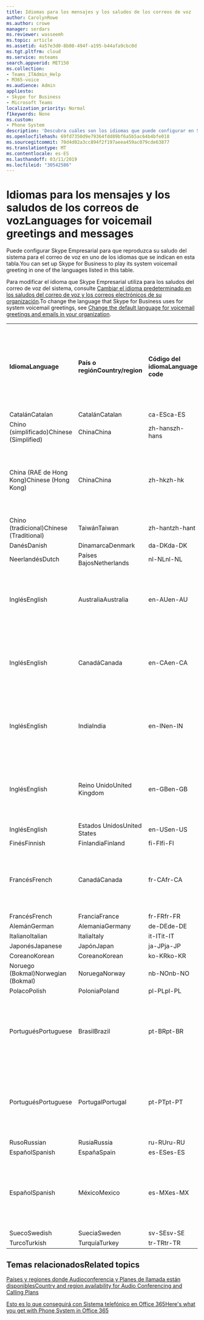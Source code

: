 ```yaml
---
title: Idiomas para los mensajes y los saludos de los correos de voz
author: CarolynRowe
ms.author: crowe
manager: serdars
ms.reviewer: wasseemh
ms.topic: article
ms.assetid: 4a57e3d0-8b08-494f-a195-b44afa9cbc0d
ms.tgt.pltfrm: cloud
ms.service: msteams
search.appverid: MET150
ms.collection:
- Teams_ITAdmin_Help
- M365-voice
ms.audience: Admin
appliesto:
- Skype for Business
- Microsoft Teams
localization_priority: Normal
f1keywords: None
ms.custom:
- Phone System
description: 'Descubra cuáles son los idiomas que puede configurar en Skype Empresarial para los mensajes predeterminados del sistema. '
ms.openlocfilehash: 69fd7350d9e79364fdd89bf6a5b5ac64b4bfe018
ms.sourcegitcommit: 70d4d02a3cc894f2f197aeea459ac079cde63877
ms.translationtype: MT
ms.contentlocale: es-ES
ms.lasthandoff: 03/11/2019
ms.locfileid: "30542586"
---
```

# <a name="languages-for-voicemail-greetings-and-messages"></a><span data-ttu-id="7146f-103">Idiomas para los mensajes y los saludos de los correos de voz</span><span class="sxs-lookup"><span data-stu-id="7146f-103">Languages for voicemail greetings and messages</span></span>

<span data-ttu-id="7146f-104">Puede configurar Skype Empresarial para que reproduzca su saludo del sistema para el correo de voz en uno de los idiomas que se indican en esta tabla.</span><span class="sxs-lookup"><span data-stu-id="7146f-104">You can set up Skype for Business to play its system voicemail greeting in one of the languages listed in this table.</span></span>
  
<span data-ttu-id="7146f-105">Para modificar el idioma que Skype Empresarial utiliza para los saludos del correo de voz del sistema, consulte [Cambiar el idioma predeterminado en los saludos del correo de voz y los correos electrónicos de su organización](change-the-default-language-for-greetings-and-emails.md).</span><span class="sxs-lookup"><span data-stu-id="7146f-105">To change the language that Skype for Business uses for system voicemail greetings, see [Change the default language for voicemail greetings and emails in your organization](change-the-default-language-for-greetings-and-emails.md).</span></span>
  
|||||||
|:-----|:-----|:-----|:-----|:-----|:-----|
|<span data-ttu-id="7146f-106">**Idioma**</span><span class="sxs-lookup"><span data-stu-id="7146f-106">**Language**</span></span> <br/> |<span data-ttu-id="7146f-107">**País o región**</span><span class="sxs-lookup"><span data-stu-id="7146f-107">**Country/region**</span></span> <br/> |<span data-ttu-id="7146f-108">**Código del idioma**</span><span class="sxs-lookup"><span data-stu-id="7146f-108">**Language code**</span></span> <br/> |<span data-ttu-id="7146f-109">**¿Está disponible para que un usuario lo vea en el correo electrónico?**</span><span class="sxs-lookup"><span data-stu-id="7146f-109">**Available for a user to see it in email?**</span></span> <br/> |<span data-ttu-id="7146f-110">**¿Está disponible cuando el usuario llama?**</span><span class="sxs-lookup"><span data-stu-id="7146f-110">**Available when the user calls in?**</span></span> <br/> |<span data-ttu-id="7146f-111">**¿La transcripción está disponible?**</span><span class="sxs-lookup"><span data-stu-id="7146f-111">**Transcription available?**</span></span> <br/> |
|<span data-ttu-id="7146f-112">Catalán</span><span class="sxs-lookup"><span data-stu-id="7146f-112">Catalan</span></span>  <br/> |<span data-ttu-id="7146f-113">Catalán</span><span class="sxs-lookup"><span data-stu-id="7146f-113">Catalan</span></span>  <br/> |<span data-ttu-id="7146f-114">ca-ES</span><span class="sxs-lookup"><span data-stu-id="7146f-114">ca-ES</span></span>  <br/> |<span data-ttu-id="7146f-115">Sí</span><span class="sxs-lookup"><span data-stu-id="7146f-115">Yes</span></span>  <br/> |<span data-ttu-id="7146f-116">Sí</span><span class="sxs-lookup"><span data-stu-id="7146f-116">Yes</span></span>  <br/> |<span data-ttu-id="7146f-117">No</span><span class="sxs-lookup"><span data-stu-id="7146f-117">No</span></span>  <br/> |
|<span data-ttu-id="7146f-118">Chino (simplificado)</span><span class="sxs-lookup"><span data-stu-id="7146f-118">Chinese (Simplified)</span></span>  <br/> |<span data-ttu-id="7146f-119">China</span><span class="sxs-lookup"><span data-stu-id="7146f-119">China</span></span>  <br/> |<span data-ttu-id="7146f-120">zh-hans</span><span class="sxs-lookup"><span data-stu-id="7146f-120">zh-hans</span></span>  <br/> |<span data-ttu-id="7146f-121">Sí</span><span class="sxs-lookup"><span data-stu-id="7146f-121">Yes</span></span>  <br/> |<span data-ttu-id="7146f-122">Sí</span><span class="sxs-lookup"><span data-stu-id="7146f-122">Yes</span></span>  <br/> |<span data-ttu-id="7146f-123">Sí</span><span class="sxs-lookup"><span data-stu-id="7146f-123">Yes</span></span>  <br/> |
|<span data-ttu-id="7146f-124">China (RAE de Hong Kong)</span><span class="sxs-lookup"><span data-stu-id="7146f-124">Chinese (Hong Kong)</span></span>  <br/> |<span data-ttu-id="7146f-125">China</span><span class="sxs-lookup"><span data-stu-id="7146f-125">China</span></span>  <br/> |<span data-ttu-id="7146f-126">zh-hk</span><span class="sxs-lookup"><span data-stu-id="7146f-126">zh-hk</span></span>  <br/> |<span data-ttu-id="7146f-127">Sí, pero se utiliza chino (tradicional) (zh-hant).</span><span class="sxs-lookup"><span data-stu-id="7146f-127">Yes, but Chinese (Traditional) (zh-hant) is used.</span></span>  <br/> | <span data-ttu-id="7146f-128">Sí</span><span class="sxs-lookup"><span data-stu-id="7146f-128">Yes</span></span> <br/> |<span data-ttu-id="7146f-129">Sí, pero se utiliza chino (tradicional) (zh-hant).</span><span class="sxs-lookup"><span data-stu-id="7146f-129">Yes, but Chinese (Traditional) (zh-hant) is used.</span></span>  <br/> |
|<span data-ttu-id="7146f-130">Chino (tradicional)</span><span class="sxs-lookup"><span data-stu-id="7146f-130">Chinese (Traditional)</span></span>  <br/> |<span data-ttu-id="7146f-131">Taiwán</span><span class="sxs-lookup"><span data-stu-id="7146f-131">Taiwan</span></span>  <br/> |<span data-ttu-id="7146f-132">zh-hant</span><span class="sxs-lookup"><span data-stu-id="7146f-132">zh-hant</span></span>  <br/> |<span data-ttu-id="7146f-133">Sí</span><span class="sxs-lookup"><span data-stu-id="7146f-133">Yes</span></span>  <br/> |<span data-ttu-id="7146f-134">Sí</span><span class="sxs-lookup"><span data-stu-id="7146f-134">Yes</span></span>  <br/> |<span data-ttu-id="7146f-135">No</span><span class="sxs-lookup"><span data-stu-id="7146f-135">No</span></span>  <br/> |
|<span data-ttu-id="7146f-136">Danés</span><span class="sxs-lookup"><span data-stu-id="7146f-136">Danish</span></span>  <br/> |<span data-ttu-id="7146f-137">Dinamarca</span><span class="sxs-lookup"><span data-stu-id="7146f-137">Denmark</span></span>  <br/> |<span data-ttu-id="7146f-138">da-DK</span><span class="sxs-lookup"><span data-stu-id="7146f-138">da-DK</span></span>  <br/> |<span data-ttu-id="7146f-139">Sí</span><span class="sxs-lookup"><span data-stu-id="7146f-139">Yes</span></span>  <br/> |<span data-ttu-id="7146f-140">Sí</span><span class="sxs-lookup"><span data-stu-id="7146f-140">Yes</span></span>  <br/> |<span data-ttu-id="7146f-141">No</span><span class="sxs-lookup"><span data-stu-id="7146f-141">No</span></span>  <br/> |
|<span data-ttu-id="7146f-142">Neerlandés</span><span class="sxs-lookup"><span data-stu-id="7146f-142">Dutch</span></span>  <br/> |<span data-ttu-id="7146f-143">Países Bajos</span><span class="sxs-lookup"><span data-stu-id="7146f-143">Netherlands</span></span>  <br/> |<span data-ttu-id="7146f-144">nl-NL</span><span class="sxs-lookup"><span data-stu-id="7146f-144">nl-NL</span></span>  <br/> |<span data-ttu-id="7146f-145">Sí</span><span class="sxs-lookup"><span data-stu-id="7146f-145">Yes</span></span>  <br/> |<span data-ttu-id="7146f-146">Sí</span><span class="sxs-lookup"><span data-stu-id="7146f-146">Yes</span></span>  <br/> |<span data-ttu-id="7146f-147">No</span><span class="sxs-lookup"><span data-stu-id="7146f-147">No</span></span>  <br/> |
|<span data-ttu-id="7146f-148">Inglés</span><span class="sxs-lookup"><span data-stu-id="7146f-148">English</span></span>  <br/> |<span data-ttu-id="7146f-149">Australia</span><span class="sxs-lookup"><span data-stu-id="7146f-149">Australia</span></span>  <br/> |<span data-ttu-id="7146f-150">en-AU</span><span class="sxs-lookup"><span data-stu-id="7146f-150">en-AU</span></span>  <br/> |<span data-ttu-id="7146f-151">Sí, pero se utiliza inglés de Estados Unidos (en-US).</span><span class="sxs-lookup"><span data-stu-id="7146f-151">Yes, but US English (en-US) is used.</span></span>  <br/> |<span data-ttu-id="7146f-152">Sí</span><span class="sxs-lookup"><span data-stu-id="7146f-152">Yes</span></span>  <br/> |<span data-ttu-id="7146f-153">Sí, pero se utiliza inglés de Estados Unidos (en-US).</span><span class="sxs-lookup"><span data-stu-id="7146f-153">Yes, but US English (en-US) is used.</span></span>  <br/> |
|<span data-ttu-id="7146f-154">Inglés</span><span class="sxs-lookup"><span data-stu-id="7146f-154">English</span></span>  <br/> |<span data-ttu-id="7146f-155">Canadá</span><span class="sxs-lookup"><span data-stu-id="7146f-155">Canada</span></span>  <br/> |<span data-ttu-id="7146f-156">en-CA</span><span class="sxs-lookup"><span data-stu-id="7146f-156">en-CA</span></span>  <br/> |<span data-ttu-id="7146f-157">Sí, pero se utiliza inglés de Estados Unidos (en-US).</span><span class="sxs-lookup"><span data-stu-id="7146f-157">Yes, but US English (en-US) is used.</span></span>  <br/> |<span data-ttu-id="7146f-158">Sí</span><span class="sxs-lookup"><span data-stu-id="7146f-158">Yes</span></span>  <br/> |<span data-ttu-id="7146f-159">Sí, pero se utiliza inglés de Estados Unidos (en-US).</span><span class="sxs-lookup"><span data-stu-id="7146f-159">Yes, but US English (en-US) is used.</span></span>  <br/> |
|<span data-ttu-id="7146f-160">Inglés</span><span class="sxs-lookup"><span data-stu-id="7146f-160">English</span></span>  <br/> |<span data-ttu-id="7146f-161">India</span><span class="sxs-lookup"><span data-stu-id="7146f-161">India</span></span>  <br/> |<span data-ttu-id="7146f-162">en-IN</span><span class="sxs-lookup"><span data-stu-id="7146f-162">en-IN</span></span>  <br/> |<span data-ttu-id="7146f-163">Sí, pero se utiliza inglés de Estados Unidos (en-US).</span><span class="sxs-lookup"><span data-stu-id="7146f-163">Yes, but US English (en-US) is used.</span></span>  <br/> |<span data-ttu-id="7146f-164">Sí</span><span class="sxs-lookup"><span data-stu-id="7146f-164">Yes</span></span>  <br/> |<span data-ttu-id="7146f-165">Sí, pero se utiliza inglés de Estados Unidos (en-US).</span><span class="sxs-lookup"><span data-stu-id="7146f-165">Yes, but US English (en-US) is used.</span></span>  <br/> |
|<span data-ttu-id="7146f-166">Inglés</span><span class="sxs-lookup"><span data-stu-id="7146f-166">English</span></span>  <br/> |<span data-ttu-id="7146f-167">Reino Unido</span><span class="sxs-lookup"><span data-stu-id="7146f-167">United Kingdom</span></span>  <br/> |<span data-ttu-id="7146f-168">en-GB</span><span class="sxs-lookup"><span data-stu-id="7146f-168">en-GB</span></span>  <br/> |<span data-ttu-id="7146f-169">Sí, pero se utiliza inglés de Estados Unidos (en-US).</span><span class="sxs-lookup"><span data-stu-id="7146f-169">Yes, but US English (en-US) is used.</span></span>  <br/> |<span data-ttu-id="7146f-170">Sí</span><span class="sxs-lookup"><span data-stu-id="7146f-170">Yes</span></span>  <br/> |<span data-ttu-id="7146f-171">Sí, pero se utiliza inglés de Estados Unidos (en-US).</span><span class="sxs-lookup"><span data-stu-id="7146f-171">Yes, but US English (en-US) is used.</span></span>  <br/> |
|<span data-ttu-id="7146f-172">Inglés</span><span class="sxs-lookup"><span data-stu-id="7146f-172">English</span></span>  <br/> |<span data-ttu-id="7146f-173">Estados Unidos</span><span class="sxs-lookup"><span data-stu-id="7146f-173">United States</span></span>  <br/> |<span data-ttu-id="7146f-174">en-US</span><span class="sxs-lookup"><span data-stu-id="7146f-174">en-US</span></span>  <br/> |<span data-ttu-id="7146f-175">Sí</span><span class="sxs-lookup"><span data-stu-id="7146f-175">Yes</span></span>  <br/> |<span data-ttu-id="7146f-176">Sí</span><span class="sxs-lookup"><span data-stu-id="7146f-176">Yes</span></span>  <br/> |<span data-ttu-id="7146f-177">Sí</span><span class="sxs-lookup"><span data-stu-id="7146f-177">Yes</span></span>  <br/> |
|<span data-ttu-id="7146f-178">Finés</span><span class="sxs-lookup"><span data-stu-id="7146f-178">Finnish</span></span>  <br/> |<span data-ttu-id="7146f-179">Finlandia</span><span class="sxs-lookup"><span data-stu-id="7146f-179">Finland</span></span>  <br/> |<span data-ttu-id="7146f-180">fi-Fl</span><span class="sxs-lookup"><span data-stu-id="7146f-180">fi-Fl</span></span>  <br/> |<span data-ttu-id="7146f-181">Sí</span><span class="sxs-lookup"><span data-stu-id="7146f-181">Yes</span></span>  <br/> |<span data-ttu-id="7146f-182">Sí</span><span class="sxs-lookup"><span data-stu-id="7146f-182">Yes</span></span>  <br/> |<span data-ttu-id="7146f-183">No</span><span class="sxs-lookup"><span data-stu-id="7146f-183">No</span></span>  <br/> |
|<span data-ttu-id="7146f-184">Francés</span><span class="sxs-lookup"><span data-stu-id="7146f-184">French</span></span>  <br/> |<span data-ttu-id="7146f-185">Canadá</span><span class="sxs-lookup"><span data-stu-id="7146f-185">Canada</span></span>  <br/> |<span data-ttu-id="7146f-186">fr-CA</span><span class="sxs-lookup"><span data-stu-id="7146f-186">fr-CA</span></span>  <br/> |<span data-ttu-id="7146f-187">Sí, pero se utiliza francés de Francia (fr-FR).</span><span class="sxs-lookup"><span data-stu-id="7146f-187">Yes, but France French (fr-FR) is used.</span></span>  <br/> |<span data-ttu-id="7146f-188">Sí</span><span class="sxs-lookup"><span data-stu-id="7146f-188">Yes</span></span>  <br/> |<span data-ttu-id="7146f-189">Sí, pero se utiliza francés de Francia (fr-FR).</span><span class="sxs-lookup"><span data-stu-id="7146f-189">Yes, but France French (fr-FR) is used.</span></span>  <br/> |
|<span data-ttu-id="7146f-190">Francés</span><span class="sxs-lookup"><span data-stu-id="7146f-190">French</span></span>  <br/> |<span data-ttu-id="7146f-191">Francia</span><span class="sxs-lookup"><span data-stu-id="7146f-191">France</span></span>  <br/> |<span data-ttu-id="7146f-192">fr-FR</span><span class="sxs-lookup"><span data-stu-id="7146f-192">fr-FR</span></span>  <br/> |<span data-ttu-id="7146f-193">Sí</span><span class="sxs-lookup"><span data-stu-id="7146f-193">Yes</span></span>  <br/> |<span data-ttu-id="7146f-194">Sí</span><span class="sxs-lookup"><span data-stu-id="7146f-194">Yes</span></span>  <br/> |<span data-ttu-id="7146f-195">Sí</span><span class="sxs-lookup"><span data-stu-id="7146f-195">Yes</span></span>  <br/> |
|<span data-ttu-id="7146f-196">Alemán</span><span class="sxs-lookup"><span data-stu-id="7146f-196">German</span></span>  <br/> |<span data-ttu-id="7146f-197">Alemania</span><span class="sxs-lookup"><span data-stu-id="7146f-197">Germany</span></span>  <br/> |<span data-ttu-id="7146f-198">de-DE</span><span class="sxs-lookup"><span data-stu-id="7146f-198">de-DE</span></span>  <br/> |<span data-ttu-id="7146f-199">Sí</span><span class="sxs-lookup"><span data-stu-id="7146f-199">Yes</span></span>  <br/> |<span data-ttu-id="7146f-200">Sí</span><span class="sxs-lookup"><span data-stu-id="7146f-200">Yes</span></span>  <br/> |<span data-ttu-id="7146f-201">Sí</span><span class="sxs-lookup"><span data-stu-id="7146f-201">Yes</span></span>  <br/> |
|<span data-ttu-id="7146f-202">Italiano</span><span class="sxs-lookup"><span data-stu-id="7146f-202">Italian</span></span>  <br/> |<span data-ttu-id="7146f-203">Italia</span><span class="sxs-lookup"><span data-stu-id="7146f-203">Italy</span></span>  <br/> |<span data-ttu-id="7146f-204">it-IT</span><span class="sxs-lookup"><span data-stu-id="7146f-204">it-IT</span></span>  <br/> |<span data-ttu-id="7146f-205">Sí</span><span class="sxs-lookup"><span data-stu-id="7146f-205">Yes</span></span>  <br/> |<span data-ttu-id="7146f-206">Sí</span><span class="sxs-lookup"><span data-stu-id="7146f-206">Yes</span></span>  <br/> |<span data-ttu-id="7146f-207">Sí</span><span class="sxs-lookup"><span data-stu-id="7146f-207">Yes</span></span>  <br/> |
|<span data-ttu-id="7146f-208">Japonés</span><span class="sxs-lookup"><span data-stu-id="7146f-208">Japanese</span></span>  <br/> |<span data-ttu-id="7146f-209">Japón</span><span class="sxs-lookup"><span data-stu-id="7146f-209">Japan</span></span>  <br/> |<span data-ttu-id="7146f-210">ja-JP</span><span class="sxs-lookup"><span data-stu-id="7146f-210">ja-JP</span></span>  <br/> |<span data-ttu-id="7146f-211">Sí</span><span class="sxs-lookup"><span data-stu-id="7146f-211">Yes</span></span>  <br/> |<span data-ttu-id="7146f-212">Sí</span><span class="sxs-lookup"><span data-stu-id="7146f-212">Yes</span></span>  <br/> |<span data-ttu-id="7146f-213">No</span><span class="sxs-lookup"><span data-stu-id="7146f-213">No</span></span>  <br/> |
|<span data-ttu-id="7146f-214">Coreano</span><span class="sxs-lookup"><span data-stu-id="7146f-214">Korean</span></span>  <br/> |<span data-ttu-id="7146f-215">Coreano</span><span class="sxs-lookup"><span data-stu-id="7146f-215">Korean</span></span>  <br/> |<span data-ttu-id="7146f-216">ko-KR</span><span class="sxs-lookup"><span data-stu-id="7146f-216">ko-KR</span></span>  <br/> |<span data-ttu-id="7146f-217">Sí</span><span class="sxs-lookup"><span data-stu-id="7146f-217">Yes</span></span>  <br/> |<span data-ttu-id="7146f-218">Sí</span><span class="sxs-lookup"><span data-stu-id="7146f-218">Yes</span></span>  <br/> |<span data-ttu-id="7146f-219">No</span><span class="sxs-lookup"><span data-stu-id="7146f-219">No</span></span>  <br/> |
|<span data-ttu-id="7146f-220">Noruego (Bokmal)</span><span class="sxs-lookup"><span data-stu-id="7146f-220">Norwegian (Bokmal)</span></span>  <br/> |<span data-ttu-id="7146f-221">Noruega</span><span class="sxs-lookup"><span data-stu-id="7146f-221">Norway</span></span>  <br/> |<span data-ttu-id="7146f-222">nb-NO</span><span class="sxs-lookup"><span data-stu-id="7146f-222">nb-NO</span></span>  <br/> |<span data-ttu-id="7146f-223">Sí</span><span class="sxs-lookup"><span data-stu-id="7146f-223">Yes</span></span>  <br/> |<span data-ttu-id="7146f-224">Sí</span><span class="sxs-lookup"><span data-stu-id="7146f-224">Yes</span></span>  <br/> |<span data-ttu-id="7146f-225">No</span><span class="sxs-lookup"><span data-stu-id="7146f-225">No</span></span>  <br/> |
|<span data-ttu-id="7146f-226">Polaco</span><span class="sxs-lookup"><span data-stu-id="7146f-226">Polish</span></span>  <br/> |<span data-ttu-id="7146f-227">Polonia</span><span class="sxs-lookup"><span data-stu-id="7146f-227">Poland</span></span>  <br/> |<span data-ttu-id="7146f-228">pl-PL</span><span class="sxs-lookup"><span data-stu-id="7146f-228">pl-PL</span></span>  <br/> |<span data-ttu-id="7146f-229">Sí</span><span class="sxs-lookup"><span data-stu-id="7146f-229">Yes</span></span>  <br/> | <span data-ttu-id="7146f-230">Sí</span><span class="sxs-lookup"><span data-stu-id="7146f-230">Yes</span></span> <br/> |<span data-ttu-id="7146f-231">No</span><span class="sxs-lookup"><span data-stu-id="7146f-231">No</span></span>  <br/> |
|<span data-ttu-id="7146f-232">Portugués</span><span class="sxs-lookup"><span data-stu-id="7146f-232">Portuguese</span></span>  <br/> |<span data-ttu-id="7146f-233">Brasil</span><span class="sxs-lookup"><span data-stu-id="7146f-233">Brazil</span></span>  <br/> |<span data-ttu-id="7146f-234">pt-BR</span><span class="sxs-lookup"><span data-stu-id="7146f-234">pt-BR</span></span>  <br/> |<span data-ttu-id="7146f-235">Sí, pero se utiliza portugués de Portugal (pt-PT).</span><span class="sxs-lookup"><span data-stu-id="7146f-235">Yes, but Portugal Portuguese (pt-PT) is used.</span></span>  <br/> |<span data-ttu-id="7146f-236">Sí</span><span class="sxs-lookup"><span data-stu-id="7146f-236">Yes</span></span>  <br/> |<span data-ttu-id="7146f-237">Sí</span><span class="sxs-lookup"><span data-stu-id="7146f-237">Yes</span></span>  <br/> |
|<span data-ttu-id="7146f-238">Portugués</span><span class="sxs-lookup"><span data-stu-id="7146f-238">Portuguese</span></span>  <br/> |<span data-ttu-id="7146f-239">Portugal</span><span class="sxs-lookup"><span data-stu-id="7146f-239">Portugal</span></span>  <br/> |<span data-ttu-id="7146f-240">pt-PT</span><span class="sxs-lookup"><span data-stu-id="7146f-240">pt-PT</span></span>  <br/> |<span data-ttu-id="7146f-241">Sí</span><span class="sxs-lookup"><span data-stu-id="7146f-241">Yes</span></span>  <br/> |<span data-ttu-id="7146f-242">Sí</span><span class="sxs-lookup"><span data-stu-id="7146f-242">Yes</span></span>  <br/> |<span data-ttu-id="7146f-243">Sí, pero se utiliza portugués de Brasil (pt-BR).</span><span class="sxs-lookup"><span data-stu-id="7146f-243">Yes, but Brazil Portuguese (pt-BR) is used.</span></span>  <br/> |
|<span data-ttu-id="7146f-244">Ruso</span><span class="sxs-lookup"><span data-stu-id="7146f-244">Russian</span></span>  <br/> |<span data-ttu-id="7146f-245">Rusia</span><span class="sxs-lookup"><span data-stu-id="7146f-245">Russia</span></span>  <br/> |<span data-ttu-id="7146f-246">ru-RU</span><span class="sxs-lookup"><span data-stu-id="7146f-246">ru-RU</span></span>  <br/> |<span data-ttu-id="7146f-247">Sí</span><span class="sxs-lookup"><span data-stu-id="7146f-247">Yes</span></span>  <br/> |<span data-ttu-id="7146f-248">Sí</span><span class="sxs-lookup"><span data-stu-id="7146f-248">Yes</span></span>  <br/> |<span data-ttu-id="7146f-249">No</span><span class="sxs-lookup"><span data-stu-id="7146f-249">No</span></span>  <br/> |
|<span data-ttu-id="7146f-250">Español</span><span class="sxs-lookup"><span data-stu-id="7146f-250">Spanish</span></span>  <br/> |<span data-ttu-id="7146f-251">España</span><span class="sxs-lookup"><span data-stu-id="7146f-251">Spain</span></span>  <br/> |<span data-ttu-id="7146f-252">es-ES</span><span class="sxs-lookup"><span data-stu-id="7146f-252">es-ES</span></span>  <br/> |<span data-ttu-id="7146f-253">Sí</span><span class="sxs-lookup"><span data-stu-id="7146f-253">Yes</span></span>  <br/> |<span data-ttu-id="7146f-254">Sí</span><span class="sxs-lookup"><span data-stu-id="7146f-254">Yes</span></span>  <br/> |<span data-ttu-id="7146f-255">Sí</span><span class="sxs-lookup"><span data-stu-id="7146f-255">Yes</span></span>  <br/> |
|<span data-ttu-id="7146f-256">Español</span><span class="sxs-lookup"><span data-stu-id="7146f-256">Spanish</span></span>  <br/> |<span data-ttu-id="7146f-257">México</span><span class="sxs-lookup"><span data-stu-id="7146f-257">Mexico</span></span>  <br/> |<span data-ttu-id="7146f-258">es-MX</span><span class="sxs-lookup"><span data-stu-id="7146f-258">es-MX</span></span>  <br/> |<span data-ttu-id="7146f-259">Sí, pero se utiliza español de España (es-ES).</span><span class="sxs-lookup"><span data-stu-id="7146f-259">Yes, but Spain Spanish (es-ES) is used.</span></span>  <br/> |<span data-ttu-id="7146f-260">Sí</span><span class="sxs-lookup"><span data-stu-id="7146f-260">Yes</span></span>  <br/> |<span data-ttu-id="7146f-261">Sí, pero se utiliza español de España (es-ES).</span><span class="sxs-lookup"><span data-stu-id="7146f-261">Yes, but Spain Spanish (es-ES) is used.</span></span>  <br/> |
|<span data-ttu-id="7146f-262">Sueco</span><span class="sxs-lookup"><span data-stu-id="7146f-262">Swedish</span></span>  <br/> |<span data-ttu-id="7146f-263">Suecia</span><span class="sxs-lookup"><span data-stu-id="7146f-263">Sweden</span></span>  <br/> |<span data-ttu-id="7146f-264">sv-SE</span><span class="sxs-lookup"><span data-stu-id="7146f-264">sv-SE</span></span>  <br/> |<span data-ttu-id="7146f-265">Sí</span><span class="sxs-lookup"><span data-stu-id="7146f-265">Yes</span></span>  <br/> |<span data-ttu-id="7146f-266">Sí</span><span class="sxs-lookup"><span data-stu-id="7146f-266">Yes</span></span>  <br/> |<span data-ttu-id="7146f-267">No</span><span class="sxs-lookup"><span data-stu-id="7146f-267">No</span></span>  <br/> |
|<span data-ttu-id="7146f-268">Turco</span><span class="sxs-lookup"><span data-stu-id="7146f-268">Turkish</span></span>  <br/> |<span data-ttu-id="7146f-269">Turquía</span><span class="sxs-lookup"><span data-stu-id="7146f-269">Turkey</span></span>  <br/> |<span data-ttu-id="7146f-270">tr-TR</span><span class="sxs-lookup"><span data-stu-id="7146f-270">tr-TR</span></span>  <br/> |<span data-ttu-id="7146f-271">Sí</span><span class="sxs-lookup"><span data-stu-id="7146f-271">Yes</span></span>  <br/> |<span data-ttu-id="7146f-272">Sí</span><span class="sxs-lookup"><span data-stu-id="7146f-272">Yes</span></span>  <br/> |<span data-ttu-id="7146f-273">No</span><span class="sxs-lookup"><span data-stu-id="7146f-273">No</span></span>  <br/> |
   
## <a name="related-topics"></a><span data-ttu-id="7146f-274">Temas relacionados</span><span class="sxs-lookup"><span data-stu-id="7146f-274">Related topics</span></span>
[<span data-ttu-id="7146f-275">Países y regiones donde Audioconferencia y Planes de llamada están disponibles</span><span class="sxs-lookup"><span data-stu-id="7146f-275">Country and region availability for Audio Conferencing and Calling Plans</span></span>](country-and-region-availability-for-audio-conferencing-and-calling-plans/country-and-region-availability-for-audio-conferencing-and-calling-plans.md)

[<span data-ttu-id="7146f-276">Esto es lo que conseguirá con Sistema telefónico en Office 365</span><span class="sxs-lookup"><span data-stu-id="7146f-276">Here's what you get with Phone System in Office 365</span></span>](here-s-what-you-get-with-phone-system.md)
  
  
 